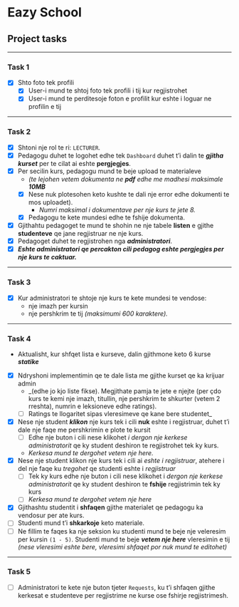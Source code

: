 # Eazy School

## Project tasks

---

### Task 1

- [x] Shto foto tek profili
    - [x] User-i mund te shtoj foto tek profili i tij kur regjistrohet
    - [x] User-i mund te perditesoje foton e profilit kur eshte i loguar ne profilin e tij

---

### Task 2

- [x] Shtoni nje rol te ri: `LECTURER`.
- [x] Pedagogu duhet te logohet edhe tek `Dashboard` duhet t’i
  dalin te _**gjitha kurset**_ per te cilat ai eshte **pergjegjes**.
- [X] Per secilin kurs, pedagogu mund te beje
  upload te materialeve
    - _(te lejohen vetem dokumenta ne **pdf** edhe me madhesi maksimale
      **10MB**_
    - [X] Nese nuk plotesohen keto kushte te dali nje error edhe dokumenti te mos uploadet).
        - _Numri maksimal i dokumentave per nje kurs te jete 8._
    - [X] Pedagogu te kete mundesi edhe te fshije dokumenta.
- [x] Gjithahtu pedagoget te mund te shohin ne nje tabele **listen** e gjithe
  **studenteve** qe jane regjistruar ne nje kurs.
- [x] Pedagoget duhet te regjistrohen nga **_administratori_**.
- [x]  _**Eshte administratori qe percakton cili pedagog eshte pergjegjes per nje kurs te caktuar.**_

---

### Task 3

- [x] Kur administratori te shtoje nje kurs te kete mundesi te vendose:
    - nje imazh per kursin
    - nje pershkrim te tij _(maksimumi 600 karaktere)._

---

### Task 4

- Aktualisht, kur shfqet lista e kurseve, dalin gjithmone keto 6 kurse _**statike**_
- [x] Ndryshoni implementimin qe te dale lista me gjithe kurset qe ka krijuar admin
    - _(edhe jo kjo liste fikse). Megjithate pamja te jete e njejte (per çdo kurs te kemi nje imazh, titullin, nje
      pershkrim te shkurter (vetem 2 rreshta), numrin e leksioneve edhe ratings). 
    - [ ] Ratings te llogaritet sipas vleresimeve qe kane bere studentet_
- [x] Nese nje student **_klikon_** nje kurs tek i cili **nuk** eshte i regjistruar, duhet t’i dale nje faqe
  me pershkrimin e plote te kursit 
   -  [ ] Edhe nje buton i cili nese klikohet _i dergon nje kerkese
  administratorit_ qe ky student deshiron te regjistrohet tek ky kurs.
    - _Kerkesa mund te dergohet vetem nje here._
- [x] Nese nje student klikon nje kurs tek i cili ai _eshte i regjistruar_, atehere i del nje faqe ku
  _tregohet_ qe studenti eshte i _regjistruar_ 
  - [ ] Tek ky kurs edhe nje buton i cili nese klikohet i _dergon nje kerkese administratorit_ qe ky student deshiron te **fshije** regjistrimin tek ky
  kurs
  - [ ] _Kerkesa mund te dergohet vetem nje here_
- [x] Gjithashtu studentit i **shfaqen** gjithe materialet qe pedagogu ka vendosur per
  ate kurs.
- [ ] Studenti mund t’i **shkarkoje** keto materiale.
- [ ] Ne fillim te faqes ka nje seksion ku studenti mund te beje nje veleresim per
  kursin `(1 - 5)`. Studenti mund te beje **_vetem nje here_** vleresimin e tij _(nese
  vleresimi eshte bere, vleresimi shfaqet por nuk mund te editohet)_

---

### Task 5

- [ ] Administratori te kete nje buton tjeter `Requests`, ku t’i shfaqen gjithe kerkesat e
  studenteve per regjistrime ne kurse ose fshirje regjistrimesh.